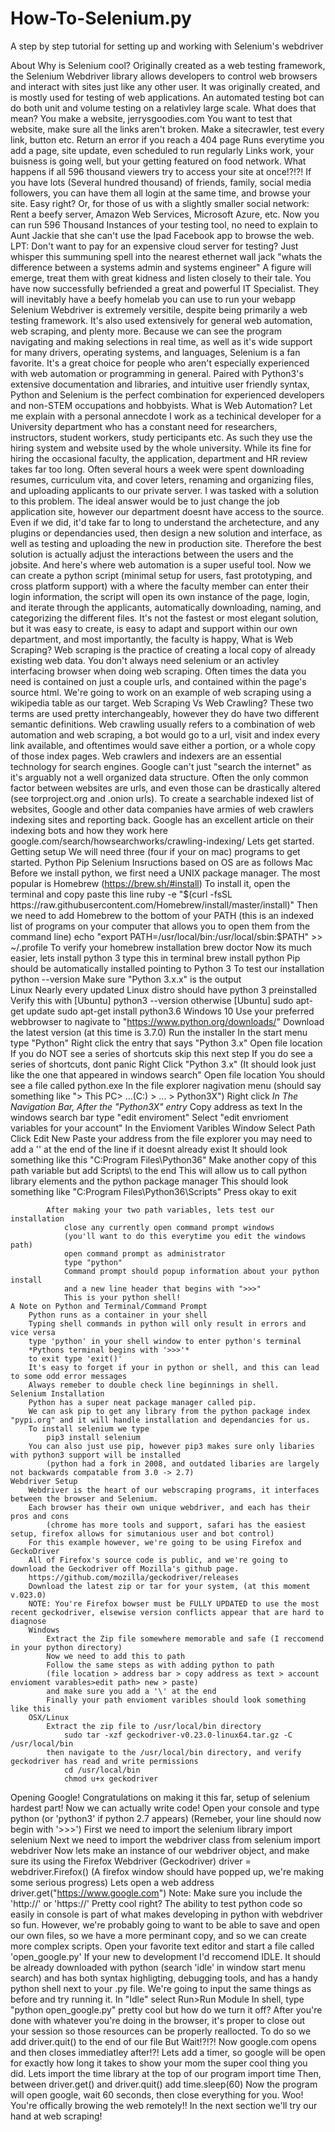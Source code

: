 # How-To-Selenium.py
A step by step tutorial for setting up and working with Selenium's webdriver 

About
Why is Selenium cool?
Originally created as a web testing framework, the Selenium Webdriver library allows developers to control web browsers and interact with sites just like any other user. 
It was originally created, and is mostly used for testing of web applications. 
An automated testing bot can do both unit and volume testing on a relativley large scale.
What does that mean?
	You make a website, jerrysgoodies.com
	You want to test that website, make sure all the links aren't broken.
		Make a sitecrawler, test every link, button etc. 
		Return an error if you reach a 404 page
		Runs everytime you add a page, site update, even scheduled to run regularly
	Links work, your buisness is going well, but your getting featured on food network.
	What happens if all 596 thousand viewers try to access your site at once!?!?!
		If you have lots (Several hundred thousand) of friends, family, social media followers, you can have them all login at the same time, and browse your site. 
		Easy right? 
		Or, for those of us with a slightly smaller social network:
		Rent a beefy server, Amazon Web Services, Microsoft Azure, etc.
		Now you can run 596 Thousand Instances of your testing tool, no need to explain to Aunt Jackie that she can't use the Ipad Facebook app to browse the web.
		LPT: Don't want to pay for an expensive cloud server for testing? 
			 Just whisper this summuning spell into the nearest ethernet wall jack
			 "whats the difference between a systems admin and systems engineer"
			 A figure will emerge, treat them with great kidness and listen closely to their tale.
			 You have now successfully befriended a great and powerful IT Specialist. 
			 They will inevitably have a beefy homelab you can use to run your webapp 
Selenium Webdriver is extremely versitile, despite being primarily a web testing framework.
It's also used extensively for general web automation, web scraping, and plenty more.
Because we can see the program navigating and making selections in real time, as well as it's wide support for many drivers, operating systems, and languages, Selenium is a fan favorite. 
It's a great choice for people who aren't especially experienced with web automation or programming in general.
Paired with Python3's extensive documentation and libraries, and intuitive user friendly syntax, Python and Selenium is the perfect combination for experienced developers and non-STEM occupations and hobbyists. 
	What is Web Automation?
		Let me explain with a personal annecdote
		I work as a techinical developer for a University department who has a constant need for researchers, instructors, student workers, study perticipants etc.
		As such they use the hiring system and website used by the whole university.
		While its fine for hiring the occasional faculty, the application, department and HR review takes far too long.
		Often several hours a week were spent downloading resumes, curriculum vita, and cover leters, renaming and organizing files, and uploading applicants to our private server.
		I was tasked with a solution to this problem.
		The ideal answer would be to just change the job application site, however our department doesnt have access to the source. 
		Even if we did, it'd take far to long to understand the archetecture, and any plugins or dependancies used, then design a new solution and interface, as well as testing and uploading the new in production site.
		Therefore the best solution is actually adjust the interactions between the users and the jobsite. 
		And here's where web automation is a super useful tool. 
		Now we can create a python script (minimal setup for users, fast prototyping, and cross platform support) with a where the faculty member can enter their login information, 
		the script will open its own instance of the page, login, and iterate through the applicants, automatically downloading, naming, and categorizing the different files. 
		It's not the fastest or most elegant solution, but it was easy to create, is easy to adapt and support within our own department, and most importantly, the faculty is happy, 
	What is Web Scraping? 
		Web scraping is the practice of creating a local copy of already existing web data. You don't always need selenium or an activley interfacing browser when doing web scraping. 
		Often times the data you need is contained on just a couple urls, and contained within the page's source html. 
		We're going to work on an example of web scraping using a wikipedia table as our target.
	Web Scraping Vs Web Crawling?
		These two terms are used pretty interchangeably, however they do have two different semantic definitions. 
		Web crawling usually refers to a combination of web automation and web scraping, a bot would go to a url, visit and index every link available, and oftentimes would save either a portion, or a whole copy of those index pages.
		Web crawlers and indexers are an essential technology for search engines. Google can't just "search the internet" as it's arguably not a well organized data structure. 
		Often the only common factor between websites are urls, and even those can be drastically altered (see torproject.org and .onion urls). 
		To create a searchable indexed list of websites, Google and other data companies have armies of web crawlers indexing sites and reporting back. 
		Google has an excellent article on their indexing bots and how they work here google.com/search/howsearchworks/crawling-indexing/
Lets get started. 
	Getting setup 
		We will need three (four if your on mac) programs to get started. 
			Python
			Pip
			Selenium
		Insructions based on OS are as follows
		Mac
			Before we install python, we first need a UNIX package manager. 
			The most popular is Homebrew (https://brew.sh/#install)
				To install it, open the terminal and copy paste this line
					ruby -e "$(curl -fsSL https://raw.githubusercontent.com/Homebrew/install/master/install)"
				Then we need to add Homebrew to the bottom of your PATH (this is an indexed list of programs on your computer that allows you to open them from the command line)
					echo "export PATH=/usr/local/bin:/usr/local/sbin:$PATH" >> ~/.profile
				To verify your homebrew installation 
					brew doctor
			Now its much easier, lets install python 3
				type this in terminal
					brew install python
			Pip should be automatically installed pointing to Python 3
			To test our installation
				python --version
			Make sure "Python 3.x.x" is the output	
		Linux
			Nearly every updated Linux distro should have python 3 preinstalled
			Verify this with 
				[Ubuntu]
				python3 --version
			otherwise
				[Ubuntu]
				sudo apt-get update
				sudo apt-get install python3.6
		Windows 10
			Use your preferred webbrowser to nagivate to "https://www.python.org/downloads/"
			Download the latest version (at this time is 3.7.0)
			Run the installer
			In the start menu type "Python"
			Right click the entry that says "Python 3.x" 
				Open file location
			If you do NOT see a series of shortcuts skip this next step
			If you do see a series of shortcuts, dont panic
				Right Click "Python 3.x" (It should look just like the one that appeared in windows search"
				Open file location
			You should see a file called python.exe
			In the file explorer nagivation menu (should say something like "> This PC> ...(C:) > ... > Python3X")
			Right click *In The Navigation Bar, After the "Python3X" entry*
				Copy address as text
			In the windows search bar type 
				"edit enviroment"
				Select "edit envrioment variables for your account"
			In the Envioment Varibles Window
				Select Path
				Click Edit
				New 
					Paste your address from the file explorer 
				you may need to add a '\' at the end of the line if it doesnt already exist 
				It should look something like this 
				"C:Program Files\Python36\"
				Make another copy of this path variable but add Scripts\ to the end
				This will allow us to call python library elements and the python package manager
				This should look something like 
				"C:Program Files\Python36\Scripts\"
				Press okay to exit
			
			After making your two path variables, lets test our installation
				close any currently open command prompt windows
				(you'll want to do this everytime you edit the windows path)
				open command prompt as administrator
				type "python"
				Command prompt should popup information about your python install
				and a new line header that begins with ">>>"
				This is your python shell! 
	A Note on Python and Terminal/Command Prompt
		Python runs as a container in your shell
		Typing shell commands in python will only result in errors and vice versa
		type 'python' in your shell window to enter python's terminal
		*Pythons terminal begins with '>>>'*
		to exit type 'exit()'
		It's easy to forget if your in python or shell, and this can lead to some odd error messages
		Always remeber to double check line beginnings in shell.
	Selenium Installation
		Python has a super neat package manager called pip.
		We can ask pip to get any library from the python package index "pypi.org" and it will handle installation and dependancies for us.
		To install selenium we type 
			pip3 install selenium
		You can also just use pip, however pip3 makes sure only libaries with python3 support will be installed 
			(python had a fork in 2008, and outdated libaries are largely not backwards compatable from 3.0 -> 2.7)
	Webdriver Setup
		Webdriver is the heart of our webscraping programs, it interfaces between the browser and Selenium.
		Each browser has their own unique webdriver, and each has their pros and cons 
			(chrome has more tools and support, safari has the easiest setup, firefox allows for simutanious user and bot control)
		For this example however, we're going to be using Firefox and GeckoDriver
		All of Firefox's source code is public, and we're going to download the Geckodriver off Mozilla's github page.
		https://github.com/mozilla/geckodriver/releases
		Download the latest zip or tar for your system, (at this moment v.023.0)
		NOTE: You're Firefox bowser must be FULLY UPDATED to use the most recent geckodriver, elsewise version conflicts appear that are hard to diagnose
		Windows
			Extract the Zip file somewhere memorable and safe (I reccomend in your python directory)
			Now we need to add this to path
			Follow the same steps as with adding python to path 
			(file location > address bar > copy address as text > account envioment varables>edit path> new > paste)
			and make sure you add a '\' at the end 
			Finally your path envioment varibles should look something like this 
		OSX/Linux
			Extract the zip file to /usr/local/bin directory
				sudo tar -xzf geckodriver-v0.23.0-linux64.tar.gz -C /usr/local/bin
			then navigate to the /usr/local/bin directory, and verify geckodriver has read and write permissions
				cd /usr/local/bin
				chmod u+x geckodriver
Opening Google!
	Congratulations on making it this far, setup of selenium hardest part!
	Now we can actually write code!
	Open your console and type 
		python (or 'python3' if python 2.7 appears)
	(Remeber, your line should now begin with '>>>')
	First we need to import the selenium library
		import selenium
	Next we need to import the webdriver class
		from selenium import webdriver
	Now lets make an instance of our webdriver object, and make sure its using the Firefox Webdriver (Geckodriver)
		driver = webdriver.Firefox()
	(A firefox window should have popped up, we're making some serious progress)
	Lets open a web address 
		driver.get("https://www.google.com")
		Note: Make sure you include the 'http://' or 'https://'
	Pretty cool right? 
	The ability to test python code so easily in console is part of what makes developing in python with webdriver so fun.
	However, we're probably going to want to be able to save and open our own files, so we have a more perminant copy, and so we can create more complex scripts.
	Open your favorite text editor and start a file called 'open_google.py'
		If your new to development I'd reccomend IDLE. 
		It should be already downloaded with python (search 'idle' in window start menu search)
		and has both syntax highligting, debugging tools, and has a handy python shell next to your .py file.
	We're going to input the same things as before and try running it.
		In "Idle" select Run>Run Module
		In shell, type "python open_google.py"
	pretty cool but how do we turn it off?
		After you're done with whatever you're doing in the browser, it's proper to close out your session so those resources can be properly reallocted.
		To do so we add 
			driver.quit()
		to the end of our file
		But Wait!?!?!
		Now google.com opens and then closes immediatley after!?! 
		Lets add a timer, so google will be open for exactly how long it takes to show your mom the super cool thing you did.
		Lets import the time library at the top of our program
			import time
		Then, between driver.get() and driver.quit() add
			time.sleep(60) 
		Now the program will open google, wait 60 seconds, then close everything for you.
	Woo! You're offically browing the web remotely!! 
	In the next section we'll try our hand at web scraping!